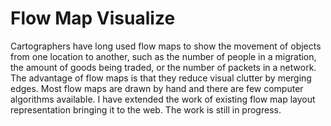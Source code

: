 # Flow Map Visualize

Cartographers have long used flow maps to show the movement of objects from one location to another, such as the number of people in a migration, the amount of goods being traded, or the number of packets in a network. The advantage of flow maps is that they reduce visual clutter by merging edges. Most flow maps are drawn by hand and there are few computer algorithms available. I have extended the work of existing flow map layout representation bringing it to the web. The work is still in progress.
